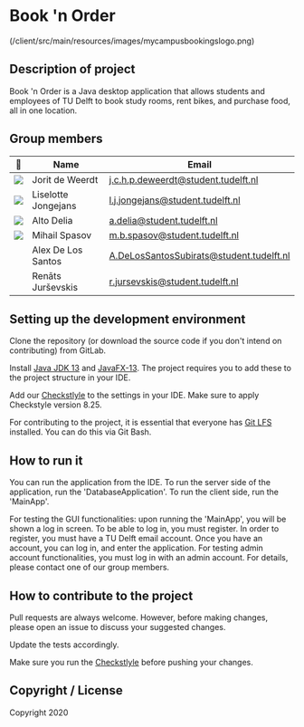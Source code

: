 ﻿# Book 'n Order
(/client/src/main/resources/images/mycampusbookingslogo.png)

## Description of project
Book 'n Order is a Java desktop application that allows students and employees of TU Delft to book study rooms, rent bikes, and purchase food, all in one location.

## Group members

| 📸 | Name | Email |
|---|---|---|
| ![](https://i.imgur.com/QOx3q2W.png) | Jorit de Weerdt | j.c.h.p.deweerdt@student.tudelft.nl |
| ![](https://imgur.com/nbPNECF.png) | Liselotte Jongejans | l.j.jongejans@student.tudelft.nl |
| ![](https://i.imgur.com/eK3Wqb0.jpg) | Alto Delia | a.delia@student.tudelft.nl |
| ![](https://i.imgur.com/kBzTAHD.jpg?1) | Mihail Spasov | m.b.spasov@student.tudelft.nl |
| ![]() | Alex De Los Santos | A.DeLosSantosSubirats@student.tudelft.nl |
| ![]() | Renāts Jurševskis | r.jursevskis@student.tudelft.nl |

## Setting up the development environment
Clone the repository (or download the source code if you don't intend on contributing) from GitLab. 

Install [Java JDK 13](https://www.oracle.com/java/technologies/javase-jdk13-downloads.html) and [JavaFX-13](https://openjfx.io/). The project requires you to add these to the project structure in your IDE.

Add our [Checkstlyle](config/checkstyle/checkstyle.xml) to the settings in your IDE. Make sure to apply Checkstyle version 8.25. 

For contributing to the project, it is essential that everyone has [Git LFS](https://git-lfs.github.com/) installed. You can do this via Git Bash.

## How to run it
You can run the application from the IDE. To run the server side of the application, run the 'DatabaseApplication'. To run the client side, run the 'MainApp'.

For testing the GUI functionalities: upon running the 'MainApp', you will be shown a log in screen. To be able to log in, you must register. In order to register, you must have a TU Delft email account. Once you have an account, you can log in, and enter the application. For testing admin account functionalities, you must log in with an admin account. For details, please contact one of our group members.

## How to contribute to the project
Pull requests are always welcome. However, before making changes, please open an issue to discuss your suggested changes. 

Update the tests accordingly.

Make sure you run the [Checkstlyle](config/checkstyle/checkstyle.xml) before pushing your changes.

## Copyright / License
Copyright 2020